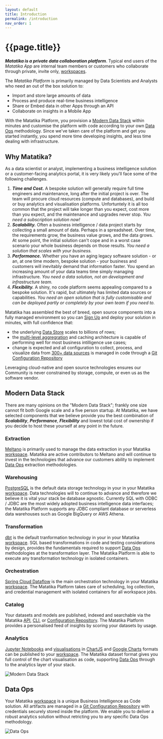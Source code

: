 ```yaml
---
layout: default
title: Introduction
permalink: /introduction
nav_order: 1
---
```


# {{page.title}}


***Matatika is a private data collaboration platform***.  Typical end users of the *Matatika App* are internal team members or customers who collaborate through private, invite only, [workspaces]({{site.baseurl}}/glossary#workspace).

The *Matatika Platform* is primarily managed by Data Scientists and Analysts who need an out of the box solution to:

- Import and store large amounts of data
- Process and produce real-time business intelligence
- Share or Embed data in other Apps through an API
- Collaborate on insights in a Mobile App


With the Matatika Platform, you provision a [Modern Data Stack](#modern-data-stack) within minutes and customise the platform with code according to your own [Data Ops](#data-ops) methodology.  Since we've taken care of the platform and get you started instantly, you spend more time developing insights, and less time dealing with infrastructure.


## Why Matatika?

As a data scientist or analyst, implementing a business intelligence solution or a customer-facing analytics portal, it is very likely you'll face some of the following challenges.

1. ***Time and Cost.*** A bespoke solution will generally require full time engineers and maintenance, long after the initial project is over.  The team will procure cloud resources (compute and databases), and build or buy analytics and visualisation platforms.  Unfortuntely it is all too common that the project will take longer than you expect, cost more than you expect, and the maintenance and upgrades never stop.  *You need a subscription solution now!*
2. ***Scalability.*** Often a business intelligence / data project starts by collecting a small amount of data.  Perhaps in a spreadsheet.  Over time, the requirements grow, the business value grows, and the data grows.  At some point, the initial solution can't cope and in a worst case scenario your whole business depends on those results.  *You need a solution that scales with your business.*
3. ***Performance.*** Whether you have an aging legacy software solution - or an, at one time modern, bespoke solution - your business and customers will inevitably demand that information faster.  You spend an increasing amount of your data teams time simply managing infrastructure.  *You need a data solution, not an development and infrastructure team.*
4. ***Flexibility.*** A shiny, no code platform seems appealing compared to a bespoke solution.  It's rapid, but ultimately has limited data sources or capabilities.  *You need an open solution that is fully customisable and can be deployed partly or completely by your own team if you need to.*

Matatika has assembled the best of breed, open source components into a fully managed environment so you can [Sign Up]({{site.www_url}}/try-buy) and deploy your solution in minutes, with full confidence that:

- the underlying [Data Store]({{site.baseurl}}/glossary#data-store) scales to billions of rows; 
- the [multi-level aggregration]({{site.baseurl}}/glossary#transforms) and caching architecture is capable of performing well for most business intilligence use cases; 
- change is expected and all configuration to collect, process, and visualize data from [300+ data sources]({{site.baseurl}}/glossary#data-source) is managed in code through a [Git Configuration Repository]({{site.baseurl}}/glossary#configuration-repository)

Leveraging cloud-native and open source technologies ensures our Community is never constrained by storage, compute, or even us as the software vendor.


## Modern Data Stack

There are many opinions on the "Modern Data Stack"; frankly one size cannot fit both Google scale and a five person startup.  At Matatika, we have selected components that we believe provide you the best combination of ***Scalability***, ***Performance***, ***Flexibility*** and lowest total cost of ownership if you decide to host these yourself at any point in the future.

### Extraction

[Meltano](https://meltano.com/) is primarily used to manage the data extraction in your Matatika [workspace]({{site.baseurl}}/glossary#workspace).  Matatika are active contributors to Meltano and will continue to invest in the technologies that advance our customers ability to implement [Data Ops](#data-ops) extraction methodologies.

### Warehousing

[PostgreSQL](https://www.postgresql.org/) is the default data storage technology in your in your Matatika [workspace]({{site.baseurl}}/glossary#workspace).  Data technologies will to continue to advance and therefore we believe it is vital your stack be database agnostic.  Currently SQL with ODBC / JDBC are the most widely adopted business intelligence data interfaces; the Matatika Platform supports any JDBC compliant database or serverless data warehouses such as Google BigQuery or AWS Athena.

### Transformation

[dbt](https://www.getdbt.com/) is the default tranformation technology in your in your Matatika [workspace]({{site.baseurl}}/glossary#workspace).  SQL based transformations in code and testing considerations by design, provides the fundamentals required to support [Data Ops](#data-ops) methodologies at the transformation layer.  The Matatika Platform is able to execute any transformation technology in isolated containers.

### Orchestration

[Spring Cloud Dataflow](https://spring.io/projects/spring-cloud-dataflow) is the main orchestration technology in your Matatika [workspace]({{site.baseurl}}/glossary#workspace).  The Matatika Platform takes care of scheduling, log collection, and credential management with isolated containers for all workspace jobs.

### Catalog

Your datasets and models are published, indexed and searchable via the Matatika [API]({{site.baseurl}}/api/resources), [CLI]({{site.baseurl}}/cli), or [Configuration Repository](#configuration-repository).  The Matatika Platform provides a personalised feed of insights by scoring your datasets by usage.

### Analytics

[Jupyter Notebooks](https://jupyter.org/) and [visualisations](http://0.0.0.0:4000/docs/data-visualisation/) in [ChartJS](https://www.chartjs.org/) and [Google Charts](https://developers.google.com/chart) formats can be published to your [workspace]({{site.baseurl}}/glossary#workspace). The Matatika dataset format gives you full control of the chart visualisation as code, supporting [Data Ops](#data-ops) through to the analytics layer of your stack.


![Modern Data Stack]({{site.baseurl}}/assets/img/ModernDataStack.png)



## Data Ops

Your Matatika [workspace]({{site.baseurl}}/glossary#workspace) is a unique Business Intelligence as Code solution.  All artifacts are managed in a [Git Configuration Repository](#configuration-repository) with credentials securely stored inside the platform.   We enable you to deliver a robust analytics solution without retricting you to any specific Data Ops methodology.

![Data Ops]({{site.baseurl}}/assets/img/DataOps.png)


